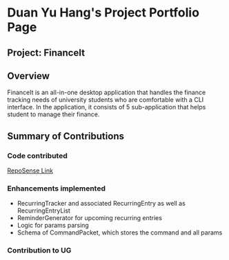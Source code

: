 # Duan Yu Hang's Project Portfolio Page

## Project: FinanceIt

## Overview
FinanceIt is an all-in-one desktop application that handles the finance tracking needs of university students who are 
comfortable with a CLI interface. In the application, it consists of 5 sub-application that helps student to manage
their finance. <br/>

## Summary of Contributions

### Code contributed
[RepoSense Link](https://nus-cs2113-ay2021s1.github.io/tp-dashboard/#breakdown=true&search=Artemis-Hunt&sort=groupTitle&sortWithin=title&since=2020-09-27&timeframe=commit&mergegroup=&groupSelect=groupByRepos&checkedFileTypes=docs~functional-code~test-code~other)

### Enhancements implemented
* RecurringTracker and associated RecurringEntry as well as RecurringEntryList
* ReminderGenerator for upcoming recurring entries
* Logic for params parsing
* Schema of CommandPacket, which stores the command and all params

### Contribution to UG